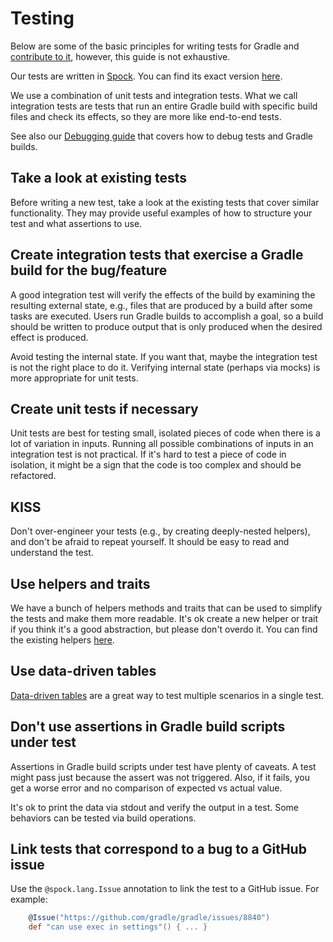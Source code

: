 # Testing

Below are some of the basic principles for writing tests for Gradle and [contribute to it](../CONTRIBUTING.md), however, this guide is not exhaustive.

Our tests are written in [Spock](https://spockframework.org/spock/docs/).
You can find its exact version [here](../packaging/distributions-dependencies/build.gradle.kts).

We use a combination of unit tests and integration tests.
What we call integration tests are tests that run an entire Gradle build with specific build files and check its effects, so they are more like end-to-end tests.

See also our [Debugging guide](Debugging.md) that covers how to debug tests and Gradle builds.

## Take a look at existing tests

Before writing a new test, take a look at the existing tests that cover similar functionality.
They may provide useful examples of how to structure your test and what assertions to use.

## Create integration tests that exercise a Gradle build for the bug/feature

A good integration test will verify the effects of the build by examining the resulting external state, e.g., files that are produced by a build after some tasks are executed.
Users run Gradle builds to accomplish a goal, so a build should be written to produce output that is only produced when the desired effect is produced.

Avoid testing the internal state.
If you want that, maybe the integration test is not the right place to do it.
Verifying internal state (perhaps via mocks) is more appropriate for unit tests.

## Create unit tests if necessary

Unit tests are best for testing small, isolated pieces of code when there is a lot of variation in inputs.
Running all possible combinations of inputs in an integration test is not practical.
If it's hard to test a piece of code in isolation, it might be a sign that the code is too complex and should be refactored.

## KISS

Don't over-engineer your tests (e.g., by creating deeply-nested helpers), and don't be afraid to repeat yourself.
It should be easy to read and understand the test.

## Use helpers and traits

We have a bunch of helpers methods and traits that can be used to simplify the tests and make them more readable.
It's ok create a new helper or trait if you think it's a good abstraction, but please don't overdo it.
You can find the existing helpers [here](../testing/internal-integ-testing/src/main/groovy/org/gradle/).

## Use data-driven tables

[Data-driven tables](https://spockframework.org/spock/docs/2.3/data_driven_testing.html#data-tables) are a great way to test multiple scenarios in a single test.

## Don't use assertions in Gradle build scripts under test

Assertions in Gradle build scripts under test have plenty of caveats.
A test might pass just because the assert was not triggered.
Also, if it fails, you get a worse error and no comparison of expected vs actual value.

It's ok to print the data via stdout and verify the output in a test.
Some behaviors can be tested via build operations.

## Link tests that correspond to a bug to a GitHub issue

Use the `@spock.lang.Issue` annotation to link the test to a GitHub issue.
For example:

```groovy
    @Issue("https://github.com/gradle/gradle/issues/8840")
    def "can use exec in settings"() { ... }
``` 

